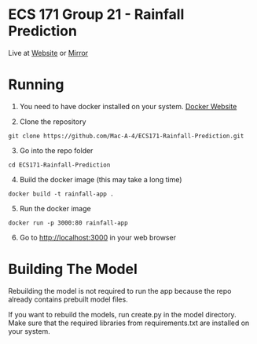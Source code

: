 # ECS 171 Group 21 - Rainfall Prediction

Live at [Website](http://5.161.49.47) or [Mirror](http://5.161.75.34:3000)



# Running

1. You need to have docker installed on your system. [Docker Website](https://www.docker.com/)

2. Clone the repository

```
git clone https://github.com/Mac-A-4/ECS171-Rainfall-Prediction.git
```

3. Go into the repo folder

```
cd ECS171-Rainfall-Prediction
```

4. Build the docker image (this may take a long time)

```
docker build -t rainfall-app .
```

5. Run the docker image

```
docker run -p 3000:80 rainfall-app
```

6. Go to [http://localhost:3000](http://localhost:3000) in your web browser

# Building The Model

Rebuilding the model is not required to run the app because the repo already contains prebuilt model files.

If you want to rebuild the models, run create.py in the model directory. Make sure that the required libraries from requirements.txt are installed on your system.